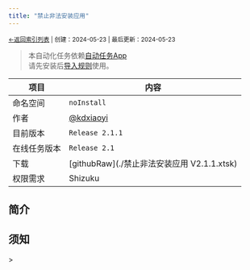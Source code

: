 ```yaml
---
title: "禁止非法安装应用"
---
```


<small><a href="../../">←返回索引列表</a> | 创建：2024-05-23 | 最后更新：2024-05-23</small><br>
> 本自动化任务依赖[自动任务App](//kdxhub.github.io/autotasklist/about_at)<br>请先安装后[导入规则](//kdxhub.github.io/autotasklist/about_import)使用。

| 项目 | 内容 |
|-|-|
| 命名空间 | ``noInstall`` |
| 作者 | [@kdxiaoyi](//kdx233.github.io/) |
| 目前版本 | ``Release 2.1.1`` |
| 在线任务版本 | ``Release 2.1`` |
| 下载 | [githubRaw](./禁止非法安装应用 V2.1.1.xtsk) |
| 权限需求 | Shizuku |

## 简介

## 须知

<script src="https://rs.kdxiaoyi.top/res/scripts/js/sober.min.js"></script><script src="https://kdxiaoyi.top/autotasklist/res/pmd-reRender.min.js"></script>>